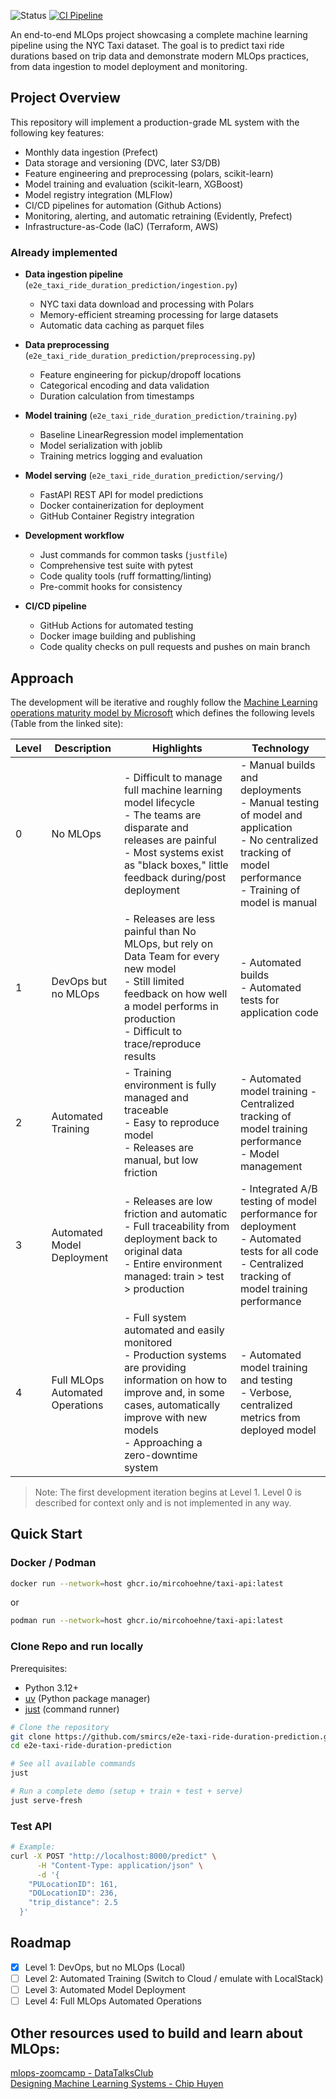 ![Status](<https://img.shields.io/badge/Status-Work_in_progress_(Level_2)-yellow>)
[![CI Pipeline](https://github.com/mircohoehne/e2e-taxi-ride-duration-prediction/actions/workflows/ci.yml/badge.svg?branch=main)](https://github.com/mircohoehne/e2e-taxi-ride-duration-prediction/actions/workflows/ci.yml)

An end-to-end MLOps project showcasing a complete machine learning pipeline using the NYC Taxi dataset. The goal is to predict taxi ride durations based on trip data and demonstrate modern MLOps practices, from data ingestion to model deployment and monitoring.

## Project Overview

This repository will implement a production-grade ML system with the following key features:

- Monthly data ingestion (Prefect)
- Data storage and versioning (DVC, later S3/DB)
- Feature engineering and preprocessing (polars, scikit-learn)
- Model training and evaluation (scikit-learn, XGBoost)
- Model registry integration (MLFlow)
- CI/CD pipelines for automation (Github Actions)
- Monitoring, alerting, and automatic retraining (Evidently, Prefect)
- Infrastructure-as-Code (IaC) (Terraform, AWS)

### Already implemented

- **Data ingestion pipeline** (`e2e_taxi_ride_duration_prediction/ingestion.py`)
  - NYC taxi data download and processing with Polars
  - Memory-efficient streaming processing for large datasets
  - Automatic data caching as parquet files

- **Data preprocessing** (`e2e_taxi_ride_duration_prediction/preprocessing.py`)
  - Feature engineering for pickup/dropoff locations
  - Categorical encoding and data validation
  - Duration calculation from timestamps

- **Model training** (`e2e_taxi_ride_duration_prediction/training.py`)
  - Baseline LinearRegression model implementation
  - Model serialization with joblib
  - Training metrics logging and evaluation

- **Model serving** (`e2e_taxi_ride_duration_prediction/serving/`)
  - FastAPI REST API for model predictions
  - Docker containerization for deployment
  - GitHub Container Registry integration

- **Development workflow**
  - Just commands for common tasks (`justfile`)
  - Comprehensive test suite with pytest
  - Code quality tools (ruff formatting/linting)
  - Pre-commit hooks for consistency

- **CI/CD pipeline**
  - GitHub Actions for automated testing
  - Docker image building and publishing
  - Code quality checks on pull requests and pushes on main branch

## Approach

The development will be iterative and roughly follow the [Machine Learning operations maturity model by Microsoft](https://learn.microsoft.com/en-us/azure/architecture/ai-ml/guide/mlops-maturity-model) which defines the following levels (Table from the linked site):

| Level | Description                     | Highlights                                                                                                                                                                                                               | Technology                                                                                                                                                             |
| ----- | ------------------------------- | ------------------------------------------------------------------------------------------------------------------------------------------------------------------------------------------------------------------------ | ---------------------------------------------------------------------------------------------------------------------------------------------------------------------- |
| 0     | No MLOps                        | - Difficult to manage full machine learning model lifecycle<br> - The teams are disparate and releases are painful<br> - Most systems exist as "black boxes," little feedback during/post deployment<br>                 | - Manual builds and deployments<br> - Manual testing of model and application<br> - No centralized tracking of model performance<br> - Training of model is manual<br> |
| 1     | DevOps but no MLOps             | - Releases are less painful than No MLOps, but rely on Data Team for every new model<br> - Still limited feedback on how well a model performs in production<br> - Difficult to trace/reproduce results<br>              | - Automated builds<br> - Automated tests for application code<br>                                                                                                      |
| 2     | Automated Training              | - Training environment is fully managed and traceable<br> - Easy to reproduce model<br> - Releases are manual, but low friction<br>                                                                                      | - Automated model training - Centralized tracking of model training performance<br> - Model management<br>                                                             |
| 3     | Automated Model Deployment      | - Releases are low friction and automatic<br> - Full traceability from deployment back to original data<br> - Entire environment managed: train > test > production<br>                                                  | - Integrated A/B testing of model performance for deployment<br> - Automated tests for all code<br> - Centralized tracking of model training performance<br>           |
| 4     | Full MLOps Automated Operations | - Full system automated and easily monitored<br> - Production systems are providing information on how to improve and, in some cases, automatically improve with new models<br> - Approaching a zero-downtime system<br> | - Automated model training and testing<br> - Verbose, centralized metrics from deployed model<br>                                                                      |

> Note: The first development iteration begins at Level 1. Level 0 is described for context only and is not implemented in any way.

## Quick Start
### Docker / Podman
```bash
docker run --network=host ghcr.io/mircohoehne/taxi-api:latest
```
or
```bash
podman run --network=host ghcr.io/mircohoehne/taxi-api:latest
```
### Clone Repo and run locally
Prerequisites:
- Python 3.12+
- [uv](https://docs.astral.sh/uv/) (Python package manager)
- [just](https://github.com/casey/just) (command runner)

```bash
# Clone the repository
git clone https://github.com/smircs/e2e-taxi-ride-duration-prediction.git
cd e2e-taxi-ride-duration-prediction

# See all available commands
just

# Run a complete demo (setup + train + test + serve)
just serve-fresh
```
### Test API
```bash
# Example:
curl -X POST "http://localhost:8000/predict" \
      -H "Content-Type: application/json" \
      -d '{
    "PULocationID": 161,
    "DOLocationID": 236,
    "trip_distance": 2.5
  }'


```

## Roadmap

- [x] Level 1: DevOps, but no MLOps (Local)
- [ ] Level 2: Automated Training (Switch to Cloud / emulate with LocalStack)
- [ ] Level 3: Automated Model Deployment
- [ ] Level 4: Full MLOps Automated Operations

## Other resources used to build and learn about MLOps:

[mlops-zoomcamp - DataTalksClub](https://github.com/DataTalksClub/mlops-zoomcamp)<br>
[Designing Machine Learning Systems - Chip Huyen](https://bookgoodies.com/a/1098107969)
